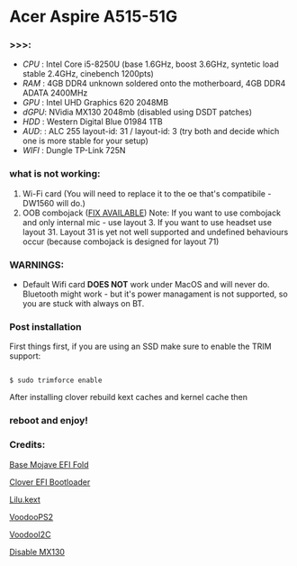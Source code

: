 
# 
 # Acer Aspire A515-51G 
 
### >>>:
* *CPU* : Intel Core i5-8250U (base 1.6GHz, boost 3.6GHz, syntetic load stable 2.4GHz, cinebench 1200pts)
* *RAM* : 4GB DDR4 unknown soldered onto the motherboard, 4GB DDR4 ADATA 2400MHz 
* *GPU* : Intel UHD Graphics 620 2048MB 
* *dGPU*: NVidia MX130 2048mb (disabled using DSDT patches)
* *HDD* : Western Digital Blue 01984 1TB
* *AUD*: : ALC 255 layout-id: 31 / layout-id: 3 (try both and decide which one is more stable for your setup)
* *WIFI* : Dungle TP-Link 725N

### what is not working:

1. Wi-Fi card (You will need to replace it to the oe that's compatibile - DW1560 will do.)
2. OOB combojack ([FIX AVAILABLE](https://github.com/hackintosh-stuff/ComboJack))
 Note: If you want to use combojack and only internal mic - use layout 3. If you want to use headset use layout 31. Layout 31 is yet not well supported and undefined behaviours occur (because combojack is designed for layout 71)

### WARNINGS:

* Default Wifi card **DOES NOT** work under MacOS and will never do. Bluetooth might work - but it's power managament is not supported, so you are stuck with always on BT.


### Post installation

First things first, if you are using an SSD make sure to enable the TRIM support:

```

$ sudo trimforce enable

```

After installing clover rebuild kext caches and kernel cache then
### reboot and enjoy!
### Credits:

[Base Mojave EFI Fold](https://github.com/h-okon/Acer-Aspire-A515-Hackintosh)

[Clover EFI Bootloader](https://github.com/Clover-EFI-Bootloader/clover)

[Lilu.kext](https://github.com/acidanthera/Lilu/releases)

[VoodooPS2](https://github.com/RehabMan/OS-X-Voodoo-PS2-Controller)

[VoodooI2C](https://github.com/alexandred/VoodooI2C)

[Disable MX130](https://www.tonymacx86.com/threads/guide-disabling-discrete-graphics-in-dual-gpu-laptops.163772/)
